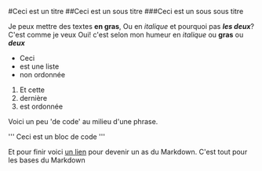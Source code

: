 #Ceci est un titre
##Ceci est un sous titre
###Ceci est un sous sous titre

Je peux mettre des textes **en gras**,
Ou en *italique* et pourquoi pas ***les deux***? C'est comme je veux 
Oui! c'est selon mon humeur en *italique* ou **gras** ou ***deux***

- Ceci 
- est une liste
- non ordonnée

1. Et cette 
2. dernière 
3. est ordonnée

Voici un peu 'de code' au milieu d'une phrase.

'''
Ceci est un bloc de code 
'''

Et pour finir voici [un lien](https://guides.github.com/features/mastering-markdown/) pour devenir un as du Markdown.
C'est tout pour les bases du Markdown
